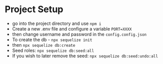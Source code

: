 # Project Setup
 - go into the project directory and use `npm i`
 - Create a new .env file and configure a variable `PORT=XXXX` 
 - then change username and password in the `config.config.json`
 - To create the db - `npx sequelize init` 
 - then `npx sequelize db:create`
 - Seed roles: `npx sequelize db:seed:all`
 - If you wish to later remove the seed: `npx sequelize db:seed:undo:all`
 